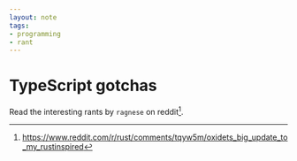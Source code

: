 ```yaml
---
layout: note
tags:
- programming
- rant
---
```


# TypeScript gotchas

Read the interesting rants by `ragnese` on reddit[^1].

[^1]: https://www.reddit.com/r/rust/comments/tqyw5m/oxidets_big_update_to_my_rustinspired
